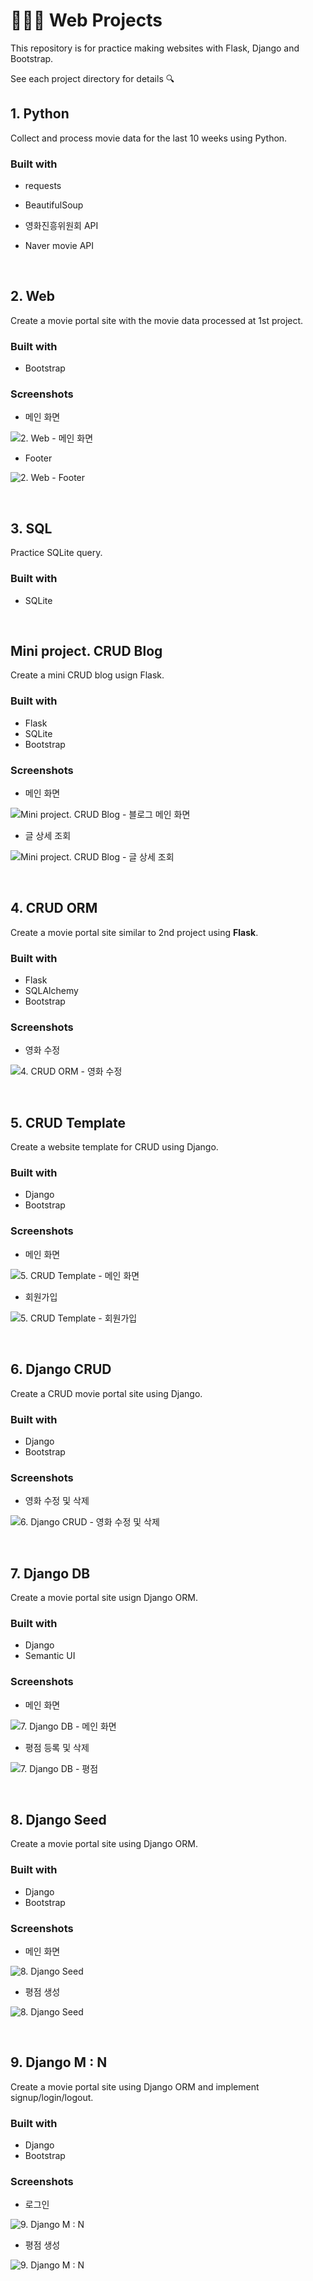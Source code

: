 # 🤸🏻‍♀️ Web Projects

This repository is for practice making websites with Flask, Django and Bootstrap. 

See each project directory for details 🔍



## 1. Python

Collect and process movie data for the last 10 weeks using Python.



### Built with

- requests
- BeautifulSoup

- 영화진흥위원회 API
- Naver movie API 

&nbsp;

## 2. Web

Create a movie portal site with the movie data processed at 1st project.



### Built with

- Bootstrap



### Screenshots

* 메인 화면

![2. Web - 메인 화면](./02-web/screenshots/full-screen.PNG)

* Footer

![2. Web - Footer](./02-web/screenshots/3-footer.PNG)



&nbsp;

## 3. SQL

Practice SQLite query.



### Built with

- SQLite



&nbsp;

## Mini project. CRUD Blog

Create a mini CRUD blog usign Flask.



### Built with

- Flask
- SQLite
- Bootstrap



### Screenshots

* 메인 화면

![Mini project. CRUD Blog - 블로그 메인 화면](./04-crud-blog/screenshots/1-articles.PNG)

* 글 상세 조회

![Mini project. CRUD Blog - 글 상세 조회](./04-crud-blog/screenshots/3-article-detail.PNG)

&nbsp;



## 4. CRUD ORM

Create a movie portal site similar to 2nd project using **Flask**.



### Built with

- Flask
- SQLAlchemy
- Bootstrap



### Screenshots

* 영화 수정

![4. CRUD ORM - 영화 수정](./04-crud-orm/screenshots/4-edit.PNG)



&nbsp;

## 5. CRUD Template

Create a website template for CRUD using Django.



### Built with

- Django
- Bootstrap



### Screenshots

- 메인 화면

![5. CRUD Template - 메인 화면](./05-django-template/screenshots/1-main.PNG)

* 회원가입

![5. CRUD Template - 회원가입](./05-django-template/screenshots/4-signup.PNG)



&nbsp;

## 6. Django CRUD

Create a CRUD movie portal site using Django.



### Built with

- Django
- Bootstrap



### Screenshots

- 영화 수정 및 삭제

![6. Django CRUD - 영화 수정 및 삭제](./06-django-crud/screenshots/3-detail.PNG)



&nbsp;

## 7. Django DB

Create a movie portal site usign Django ORM.



### Built with

* Django
* Semantic UI



### Screenshots

* 메인 화면

![7. Django DB - 메인 화면](./07-django-db/screenshots/1-list.PNG)



* 평점 등록 및 삭제

![7. Django DB - 평점](./07-django-db/screenshots/3-score.PNG)



&nbsp;

## 8. Django Seed

Create a movie portal site using Django ORM.



### Built with

- Django
- Bootstrap



### Screenshots

- 메인 화면

![8. Django Seed](./08-django-seed/screenshots/1-list.PNG)



* 평점 생성

![8. Django Seed](./08-django-seed/screenshots/4-create-score.PNG)



&nbsp;

## 9. Django M : N

Create a movie portal site using Django ORM and implement signup/login/logout.



### Built with

- Django
- Bootstrap



### Screenshots

* 로그인

![9. Django M : N](./09-django-m2n/screenshots/1-login.PNG)



* 평점 생성

![9. Django M : N](./09-django-m2n/screenshots/4-comment.PNG)





&nbsp;

